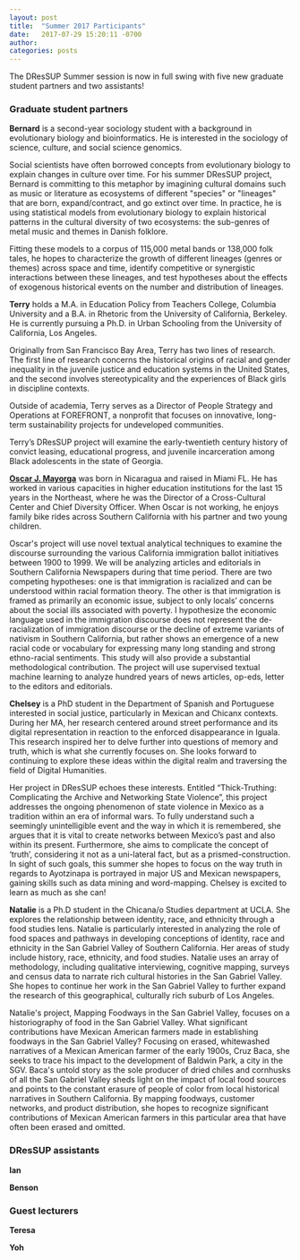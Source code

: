 ```yaml
---
layout: post
title:  "Summer 2017 Participants"
date:   2017-07-29 15:20:11 -0700
author: 
categories: posts
---
```

The DResSUP Summer session is now in full swing with five new graduate student partners and two assistants!

### Graduate student partners
**Bernard** is a second-year sociology student with a background in evolutionary biology and bioinformatics. He is interested in the sociology of science, culture, and social science genomics.

Social scientists have often borrowed concepts from evolutionary biology to explain changes in culture over time.  For his summer DResSUP project, Bernard is committing to this metaphor by imagining cultural domains such as music or literature as ecosystems of different "species" or "lineages" that are born, expand/contract, and go extinct over time. In practice, he is using statistical models from evolutionary biology to explain historical patterns in the cultural diversity of two ecosystems: the sub-genres of metal music and themes in Danish folklore.

Fitting these models to a corpus of 115,000 metal bands or 138,000 folk tales, he hopes to characterize the growth of different lineages (genres or themes) across space and time, identify competitive or synergistic interactions between these lineages, and test hypotheses about the effects of exogenous historical events on the number and distribution of lineages.

**Terry** holds a M.A. in Education Policy from Teachers College, Columbia University and a B.A. in Rhetoric from the University of California, Berkeley. He is currently pursuing a Ph.D. in Urban Schooling from the University of California, Los Angeles.

Originally from San Francisco Bay Area, Terry has two lines of research. The first line of research concerns the historical origins of racial and gender inequality in the juvenile justice and education systems in the United States, and the second involves stereotypicality and the experiences of Black girls in discipline contexts.

Outside of academia, Terry serves as a Director of People Strategy and Operations at FOREFRONT, a nonprofit that focuses on innovative, long-term sustainability projects for undeveloped communities.

Terry’s DResSUP project will examine the early-twentieth century history of convict leasing, educational progress, and juvenile incarceration among Black adolescents in the state of Georgia.

**[Oscar J. Mayorga](http://www.sociology.ucla.edu/grads/oscar-j-mayorga)** was born in Nicaragua and raised in Miami FL.  He has worked in various capacities in higher education institutions for the last 15 years in the Northeast, where he was the Director of a Cross-Cultural Center and Chief Diversity Officer.  When Oscar is not working, he enjoys family bike rides across Southern California with his partner and two young children.

Oscar's project will use novel textual analytical techniques to examine the discourse surrounding the various California immigration ballot initiatives between 1900 to 1999. We will be analyzing articles and editorials in Southern California Newspapers during that time period. There are two competing hypotheses: one is that immigration is racialized and can be understood within racial formation theory. The other is that immigration is framed as primarily an economic issue, subject to only locals’ concerns about the social ills associated with poverty. I hypothesize the economic language used in the immigration discourse does not represent the de-racialization of immigration discourse or the decline of extreme variants of nativism in Southern California, but rather shows an emergence of a new racial code or vocabulary for expressing many long standing and strong ethno-racial sentiments. This study will also provide a substantial methodological contribution. The project will use supervised textual machine learning to analyze hundred years of news articles, op-eds, letter to the editors and editorials.

**Chelsey** is a PhD student in the Department of Spanish and Portuguese interested in social justice, particularly in Mexican and Chicanx contexts. During her MA, her research centered around street performance and its digital representation in reaction to the enforced disappearance in Iguala.  This research inspired her to delve further into questions of memory and truth, which is what she currently focuses on. She looks forward to continuing to explore these ideas within the digital realm and traversing the field of Digital Humanities.

Her project in DResSUP echoes these interests. Entitled “Thick-Truthing: Complicating the Archive and Networking State Violence”, this project addresses the ongoing phenomenon of state violence in Mexico as a tradition within an era of informal wars. To fully understand such a seemingly unintelligible event and the way in which it is remembered, she argues that it is vital to create networks between Mexico’s past and also within its present. Furthermore, she aims to complicate the concept of ‘truth’, considering it not as a uni-lateral fact, but as a prismed-construction.  In sight of such goals, this summer she hopes to focus on the way truth in regards to Ayotzinapa is portrayed in major US and Mexican newspapers, gaining skills such as data mining and word-mapping. Chelsey is excited to learn as much as she can!

**Natalie** is a Ph.D student in the Chicana/o Studies department at UCLA. She explores the relationship between identity, race, and ethnicity through a food studies lens. Natalie is particularly interested in analyzing the role of food spaces and pathways in developing conceptions of identity, race and ethnicity in the San Gabriel Valley of Southern California. Her areas of study include history, race, ethnicity, and food studies. Natalie uses an array of methodology, including qualitative interviewing, cognitive mapping, surveys and census data to narrate rich cultural histories in the San Gabriel Valley. She hopes to continue her work in the San Gabriel Valley to further expand the research of this geographical, culturally rich suburb of Los Angeles.

Natalie's project, Mapping Foodways in the San Gabriel Valley, focuses on a historiography of food in the San Gabriel Valley. What significant contributions have Mexican American farmers made in establishing foodways in the San Gabriel Valley? Focusing on erased, whitewashed narratives of a Mexican American farmer of the early 1900s, Cruz Baca, she seeks to trace his impact to the development of Baldwin Park, a city in the SGV. Baca's untold story as the sole producer of dried chiles and cornhusks of all the San Gabriel Valley sheds light on the impact of local food sources and points to the constant erasure of people of color from local historical narratives in Southern California. By mapping foodways, customer networks, and product distribution, she hopes to recognize significant contributions of Mexican American farmers in this particular area that have often been erased and omitted.

### DResSUP assistants
**Ian**

**Benson**

### Guest lecturers
**Teresa**

**Yoh**
